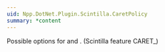 ```yaml
---
uid: Npp.DotNet.Plugin.Scintilla.CaretPolicy
summary: *content
---
```


Possible options for <xref href="Npp.DotNet.Plugin.IScintillaGateway.SetXCaretPolicy(Npp.DotNet.Plugin.Scintilla.CaretPolicy%2cSystem.Int32)" data-throw-if-not-resolved="false"></xref> and <xref href="Npp.DotNet.Plugin.IScintillaGateway.SetYCaretPolicy(Npp.DotNet.Plugin.Scintilla.CaretPolicy%2cSystem.Int32)" data-throw-if-not-resolved="false"></xref>. (Scintilla feature CARET_)
